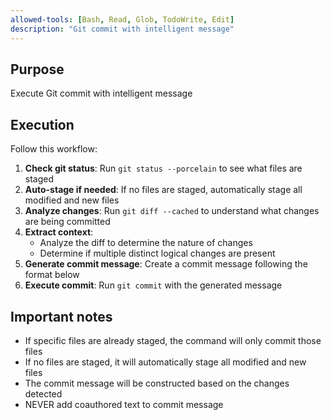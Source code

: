 ```yaml
---
allowed-tools: [Bash, Read, Glob, TodoWrite, Edit]
description: "Git commit with intelligent message"
---
```


## Purpose
Execute Git commit with intelligent message

## Execution
Follow this workflow:

1. **Check git status**: Run `git status --porcelain` to see what files are staged
2. **Auto-stage if needed**: If no files are staged, automatically stage all modified and new files
3. **Analyze changes**: Run `git diff --cached` to understand what changes are being committed
4. **Extract context**:
   - Analyze the diff to determine the nature of changes
   - Determine if multiple distinct logical changes are present
5. **Generate commit message**: Create a commit message following the format below
6. **Execute commit**: Run `git commit` with the generated message

## Important notes
- If specific files are already staged, the command will only commit those files
- If no files are staged, it will automatically stage all modified and new files
- The commit message will be constructed based on the changes detected
- NEVER add coauthored text to commit message
